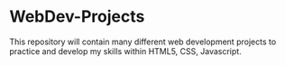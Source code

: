 # WebDev-Projects
This repository will contain many different web development projects to practice and develop my skills within HTML5, CSS, Javascript.
